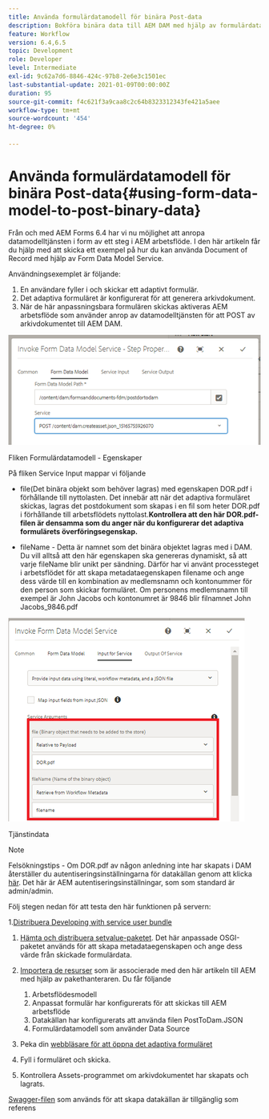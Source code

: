 ```yaml
---
title: Använda formulärdatamodell för binära Post-data
description: Bokföra binära data till AEM DAM med hjälp av formulärdatamodellen
feature: Workflow
version: 6.4,6.5
topic: Development
role: Developer
level: Intermediate
exl-id: 9c62a7d6-8846-424c-97b8-2e6e3c1501ec
last-substantial-update: 2021-01-09T00:00:00Z
duration: 95
source-git-commit: f4c621f3a9caa8c2c64b8323312343fe421a5aee
workflow-type: tm+mt
source-wordcount: '454'
ht-degree: 0%

---
```


# Använda formulärdatamodell för binära Post-data{#using-form-data-model-to-post-binary-data}

Från och med AEM Forms 6.4 har vi nu möjlighet att anropa datamodelltjänsten i form av ett steg i AEM arbetsflöde. I den här artikeln får du hjälp med att skicka ett exempel på hur du kan använda Document of Record med hjälp av Form Data Model Service.

Användningsexemplet är följande:

1. En användare fyller i och skickar ett adaptivt formulär.
1. Det adaptiva formuläret är konfigurerat för att generera arkivdokument.
1. När de här anpassningsbara formulären skickas aktiveras AEM arbetsflöde som använder anrop av datamodelltjänsten för att POST av arkivdokumentet till AEM DAM.

![posttodam](assets/posttodamshot1.png)

Fliken Formulärdatamodell - Egenskaper

På fliken Service Input mappar vi följande

* file(Det binära objekt som behöver lagras) med egenskapen DOR.pdf i förhållande till nyttolasten. Det innebär att när det adaptiva formuläret skickas, lagras det postdokument som skapas i en fil som heter DOR.pdf i förhållande till arbetsflödets nyttolast.**Kontrollera att den här DOR.pdf-filen är densamma som du anger när du konfigurerar det adaptiva formulärets överföringsegenskap.**

* fileName - Detta är namnet som det binära objektet lagras med i DAM. Du vill alltså att den här egenskapen ska genereras dynamiskt, så att varje fileName blir unikt per sändning. Därför har vi använt processteget i arbetsflödet för att skapa metadataegenskapen filename och ange dess värde till en kombination av medlemsnamn och kontonummer för den person som skickar formuläret. Om personens medlemsnamn till exempel är John Jacobs och kontonumret är 9846 blir filnamnet John Jacobs_9846.pdf

![fdmserviceIndata](assets/fdminputservice.png)

Tjänstindata

>[!NOTE]
>
>Felsökningstips - Om DOR.pdf av någon anledning inte har skapats i DAM återställer du autentiseringsinställningarna för datakällan genom att klicka [här](http://localhost:4502/mnt/overlay/fd/fdm/gui/components/admin/fdmcloudservice/properties.html?item=%2Fconf%2Fglobal%2Fsettings%2Fcloudconfigs%2Ffdm%2Fpostdortodam). Det här är AEM autentiseringsinställningar, som som standard är admin/admin.

Följ stegen nedan för att testa den här funktionen på servern:

1.[Distribuera Developing with service user bundle](/help/forms/assets/common-osgi-bundles/DevelopingWithServiceUser.jar)

1. [Hämta och distribuera setvalue-paketet](/help/forms/assets/common-osgi-bundles/SetValueApp.core-1.0-SNAPSHOT.jar). Det här anpassade OSGI-paketet används för att skapa metadataegenskapen och ange dess värde från skickade formulärdata.

1. [Importera de resurser](assets/postdortodam.zip) som är associerade med den här artikeln till AEM med hjälp av pakethanteraren. Du får följande

   1. Arbetsflödesmodell
   1. Anpassat formulär har konfigurerats för att skickas till AEM arbetsflöde
   1. Datakällan har konfigurerats att använda filen PostToDam.JSON
   1. Formulärdatamodell som använder Data Source

1. Peka din [webbläsare för att öppna det adaptiva formuläret](http://localhost:4502/content/dam/formsanddocuments/helpx/timeoffrequestform/jcr:content?wcmmode=disabled)
1. Fyll i formuläret och skicka.
1. Kontrollera Assets-programmet om arkivdokumentet har skapats och lagrats.


[Swagger-filen](http://localhost:4502/conf/global/settings/cloudconfigs/fdm/postdortodam/jcr:content/swaggerFile) som används för att skapa datakällan är tillgänglig som referens
